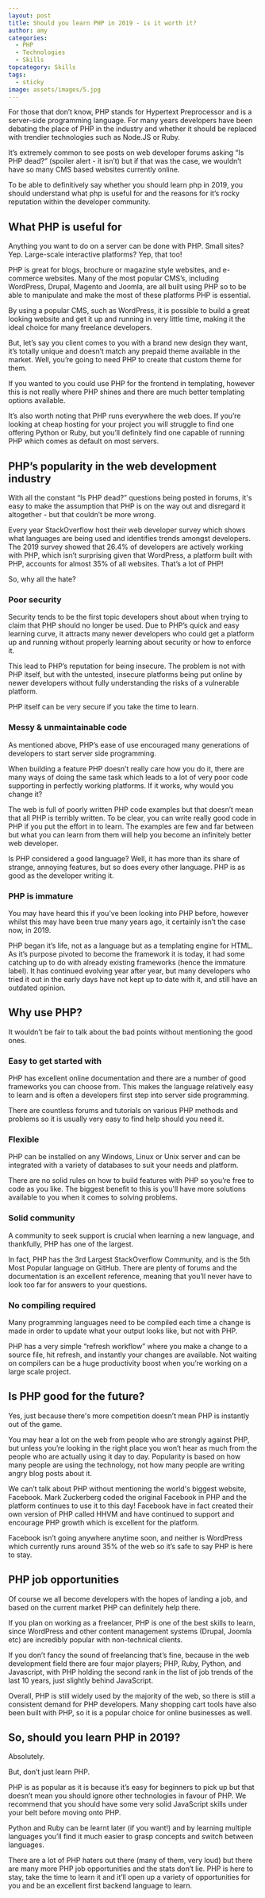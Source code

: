```yaml
---
layout: post
title: Should you learn PHP in 2019 - is it worth it?
author: amy
categories:
  - PHP
  - Technologies
  - Skills
topcategory: Skills
tags:
  - sticky
image: assets/images/5.jpg
---
```

For those that don’t know, PHP stands for Hypertext Preprocessor and is a server-side programming language. For many years developers have been debating the place of PHP in the industry and whether it should be replaced with trendier technologies such as Node.JS or Ruby. 

It’s extremely common to see posts on web developer forums asking “Is PHP dead?” (spoiler alert - it isn’t) but if that was the case, we wouldn’t have so many CMS based websites currently online.

To be able to definitively say whether you should learn php in 2019, you should understand what php is useful for and the reasons for it’s rocky reputation within the developer community. 

## What PHP is useful for 

Anything you want to do on a server can be done with PHP. Small sites? Yep. Large-scale interactive platforms? Yep, that too!

PHP is great for blogs, brochure or magazine style websites, and e-commerce websites.  Many of the most popular CMS’s, including WordPress, Drupal, Magento and Joomla, are all built using PHP so to be able to manipulate and make the most of these platforms PHP is essential. 

By using a popular CMS, such as WordPress, it is possible to build a great looking website and get it up and running in very little time, making it the ideal choice for many freelance developers. 

But, let’s say you client comes to you with a brand new design they want, it’s totally unique and doesn’t match any prepaid theme available in the market. Well, you’re going to need PHP to create that custom theme for them. 

If you wanted to you could use PHP for the frontend in templating, however this is not really where PHP shines and there are much better templating options available. 

It’s also worth noting that PHP runs everywhere the web does. If you’re looking at cheap hosting for your project you will struggle to find one offering Python or Ruby, but you’ll definitely find one capable of running PHP which comes as default on most servers. 

## PHP’s popularity in the web development industry

With all the constant “Is PHP dead?” questions being posted in forums, it's easy to make the assumption that PHP is on the way out and disregard it altogether - but that couldn’t be more wrong. 

Every year StackOverflow host their web developer survey which shows what languages are being used and identifies trends amongst developers. The 2019 survey showed that 26.4% of developers are actively working with PHP, which isn’t surprising given that WordPress, a platform built with PHP, accounts for almost 35% of all websites. That’s a lot of PHP!

So, why all the hate?

### Poor security

Security tends to be the first topic developers shout about when trying to claim that PHP should no longer be used. Due to PHP’s quick and easy learning curve, it attracts many newer developers who could get a platform up and running without properly learning about security or how to enforce it. 

This lead to PHP’s reputation for being insecure. The problem is not with PHP itself, but with the untested, insecure platforms being put online by newer developers without fully understanding the risks of a vulnerable platform. 

PHP itself can be very secure if you take the time to learn. 

### Messy & unmaintainable code

As mentioned above, PHP’s ease of use encouraged many generations of developers to start server side programming. 

When building a feature PHP doesn’t really care how you do it, there are many ways of doing the same task which leads to a lot of very poor code supporting in perfectly working platforms. If it works, why would you change it? 

The web is full of poorly written PHP code examples but that doesn’t mean that all PHP is terribly written. To be clear, you can write really good code in PHP if you put the effort in to learn. The examples are few and far between but what you can learn from them will help you become an infinitely better web developer. 

Is PHP considered a good language? Well, it has more than its share of strange, annoying features, but so does every other language. PHP is as good as the developer writing it.

### PHP is immature

You may have heard this if you’ve been looking into PHP before, however whilst this may have been true many years ago, it certainly isn’t the case now, in 2019. 

PHP began it’s life, not as a language but as a templating engine for HTML. As it’s purpose pivoted to become the framework it is today, it had some catching up to do with already existing frameworks (hence the immature label). It has continued evolving year after year, but many developers who tried it out in the early days have not kept up to date with it, and still have an outdated opinion. 

## Why use PHP? 

It wouldn’t be fair to talk about the bad points without mentioning the good ones. 

### Easy to get started with

PHP has excellent online documentation and there are a number of good frameworks you can choose from. This makes the language relatively easy to learn and is often a developers first step into server side programming. 

There are countless forums and tutorials on various PHP methods and problems so it is usually very easy to find help should you need it.

### Flexible

PHP can be installed on any Windows, Linux or Unix server and can be integrated with a variety of databases to suit your needs and platform. 

There are no solid rules on how to build features with PHP so you’re free to code as you like. The biggest benefit to this is you'll have more solutions available to you when it comes to solving problems. 

### Solid community

A community to seek support is crucial when learning a new language, and thankfully, PHP has one of the largest. 

In fact, PHP has the 3rd Largest StackOverflow Community, and is the 5th Most Popular language on GitHub. There are plenty of forums and the documentation is an excellent reference, meaning that you’ll never have to look too far for answers to your questions. 

### No compiling required

Many programming languages need to be compiled each time a change is made in order to update what your output looks like, but not with PHP.

PHP has a very simple “refresh workflow” where you make a change to a source file, hit refresh, and instantly your changes are available. Not waiting on compilers can be a huge productivity boost when you’re working on a large scale project. 

## Is PHP good for the future?

Yes, just because there's more competition doesn’t mean PHP is instantly out of the game. 

You may hear a lot on the web from people who are strongly against PHP, but unless you’re looking in the right place you won’t hear as much from the people who are actually using it day to day. Popularity is based on how many people are using the technology, not how many people are writing angry blog posts about it.  

We can’t talk about PHP without mentioning the world's biggest website, Facebook. Mark Zuckerberg coded the original Facebook in PHP and the platform continues to use it to this day! Facebook have in fact created their own version of PHP called HHVM and have continued to support and encourage PHP growth which is excellent for the platform. 

Facebook isn’t going anywhere anytime soon, and neither is WordPress which currently runs around 35% of the web so it’s safe to say PHP is here to stay. 

## PHP job opportunities

Of course we all become developers with the hopes of landing a job, and based on the current market PHP can definitely help there. 

If you plan on working as a freelancer, PHP is one of the best skills to learn, since WordPress and other content management systems (Drupal, Joomla etc) are incredibly popular with non-technical  clients. 

If you don’t fancy the sound of freelancing that’s fine, because in the web development field there are four major players; PHP, Ruby, Python, and Javascript, with PHP holding the second rank in the list of job trends of the last 10 years, just slightly behind JavaScript.

Overall, PHP is still widely used by the majority of the web, so there is still a consistent demand for PHP developers. Many shopping cart tools have also been built with PHP, so it is a popular choice for online businesses as well.

## So, should you learn PHP in 2019?

Absolutely. 

But, don’t just learn PHP. 

PHP is as popular as it is because it’s easy for beginners to pick up but that doesn’t mean you should ignore other technologies in favour of PHP. We recommend that you should have some very solid JavaScript skills under your belt before moving onto PHP. 

Python and Ruby can be learnt later (if you want!) and by learning multiple languages you’ll find it much easier to grasp concepts and switch between languages.

There are a lot of PHP haters out there (many of them, very loud) but there are many more PHP job opportunities and the stats don’t lie. PHP is here to stay, take the time to learn it and it’ll open up a variety of opportunities for you and be an excellent first backend language to learn.  

